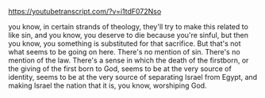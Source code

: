 https://youtubetranscript.com/?v=i1tdF072Nso

 you know, in certain strands of theology, they'll try to make this related to like sin, and you know, you deserve to die because you're sinful, but then you know, you something is substituted for that sacrifice. But that's not what seems to be going on here. There's no mention of sin. There's no mention of the law. There's a sense in which the death of the firstborn, or the giving of the first born to God, seems to be at the very source of identity, seems to be at the very source of separating Israel from Egypt, and making Israel the nation that it is, you know, worshiping God.